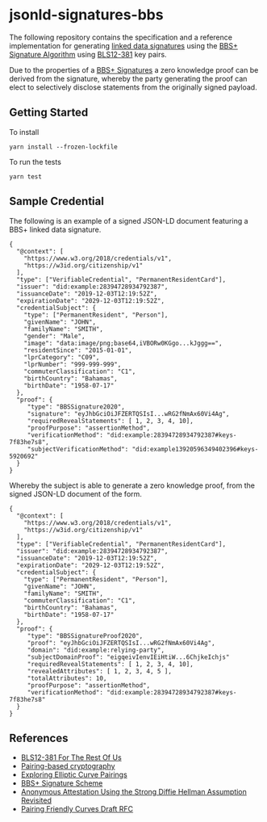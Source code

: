 # jsonld-signatures-bbs

The following repository contains the specification and a reference implementation for generating [linked data signatures](https://w3c-ccg.github.io/ld-proofs/) using the [BBS+ Signature Algorithm](https://eprint.iacr.org/2009/095.pdf)
using [BLS12-381](https://tools.ietf.org/id/draft-yonezawa-pairing-friendly-curves-00.html#rfc.section.2.4) key pairs.

Due to the properties of a [BBS+ Signatures](https://eprint.iacr.org/2009/095.pdf) a zero knowledge proof can be derived from the signature, whereby the party generating the proof can elect to selectively disclose statements from the originally signed payload.

## Getting Started

To install

```
yarn install --frozen-lockfile
```

To run the tests

```
yarn test
```

## Sample Credential

The following is an example of a signed JSON-LD document featuring a BBS+ linked data signature.

```
{
  "@context": [
    "https://www.w3.org/2018/credentials/v1",
    "https://w3id.org/citizenship/v1"
  ],
  "type": ["VerifiableCredential", "PermanentResidentCard"],
  "issuer": "did:example:28394728934792387",
  "issuanceDate": "2019-12-03T12:19:52Z",
  "expirationDate": "2029-12-03T12:19:52Z",
  "credentialSubject": {
    "type": ["PermanentResident", "Person"],
    "givenName": "JOHN",
    "familyName": "SMITH",
    "gender": "Male",
    "image": "data:image/png;base64,iVBORw0KGgo...kJggg==",
    "residentSince": "2015-01-01",
    "lprCategory": "C09",
    "lprNumber": "999-999-999",
    "commuterClassification": "C1",
    "birthCountry": "Bahamas",
    "birthDate": "1958-07-17"
  },
  "proof": {
     "type": "BBSSignature2020",
     "signature": "eyJhbGciOiJFZERTQSIsI...wRG2fNmAx60Vi4Ag",
     "requiredRevealStatements": [ 1, 2, 3, 4, 10],
     "proofPurpose": "assertionMethod",
     "verificationMethod": "did:example:28394728934792387#keys-7f83he7s8",
     "subjectVerificationMethod": "did:example13920596349402396#keys-5920692"
  }
}
```

Whereby the subject is able to generate a zero knowledge proof, from the signed JSON-LD document of the form.

```
{
  "@context": [
    "https://www.w3.org/2018/credentials/v1",
    "https://w3id.org/citizenship/v1"
  ],
  "type": ["VerifiableCredential", "PermanentResidentCard"],
  "issuer": "did:example:28394728934792387",
  "issuanceDate": "2019-12-03T12:19:52Z",
  "expirationDate": "2029-12-03T12:19:52Z",
  "credentialSubject": {
    "type": ["PermanentResident", "Person"],
    "givenName": "JOHN",
    "familyName": "SMITH",
    "commuterClassification": "C1",
    "birthCountry": "Bahamas",
    "birthDate": "1958-07-17"
  },
  "proof": {
     "type": "BBSSignatureProof2020",
     "proof": "eyJhbGciOiJFZERTQSIsI...wRG2fNmAx60Vi4Ag",
     "domain": "did:example:relying-party",
     "subjectDomainProof": "eigqeivIenvIEiHtiW...6ChjkeIchjs"
     "requiredRevealStatements": [ 1, 2, 3, 4, 10],
     "revealedAttributes": [ 1, 2, 3, 4, 5 ],
     "totalAttributes": 10,
     "proofPurpose": "assertionMethod",
     "verificationMethod": "did:example:28394728934792387#keys-7f83he7s8"
  }
}
```

## References

- [BLS12-381 For The Rest Of Us](https://hackmd.io/@benjaminion/bls12-381)
- [Pairing-based cryptography](https://en.wikipedia.org/wiki/Pairing-based_cryptography)
- [Exploring Elliptic Curve Pairings](https://vitalik.ca/general/2017/01/14/exploring_ecp.html)
- [BBS+ Signature Scheme](https://eprint.iacr.org/2009/095.pdf)
- [Anonymous Attestation Using the Strong Diffie Hellman Assumption Revisited](https://www.researchgate.net/publication/306347781_Anonymous_Attestation_Using_the_Strong_Diffie_Hellman_Assumption_Revisited)
- [Pairing Friendly Curves Draft RFC](https://tools.ietf.org/html/draft-irtf-cfrg-pairing-friendly-curves-01)
